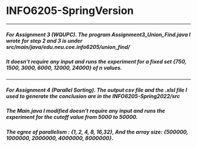 # INFO6205-SpringVersion

******************************************************************************
##### For Assignment 3 (WQUPC). The program Assignment3_Union_Find.java I wrote for step 2 and 3 is under src/main/java/edu.neu.coe.info6205/union_find/
##### It doesn't require any input and runs the experiment for a fixed set {750, 1500, 3000, 6000, 12000, 24000} of n values.

******************************************************************************
##### For Assignment 4 (Parallel Sorting). The output csv file and the .xlsl file I used to generate the conclusion are in the INFO6205-Spring2022/src
##### The Main.java I modified doesn't require any input and runs the experiment for the cutoff value from 5000 to 50000.
##### The egree of parallelism : {1, 2, 4, 8, 16,32}, And the array size: {500000, 1000000, 2000000, 4000000, 8000000}.
